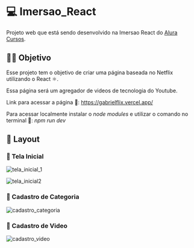 # 💻 Imersao_React 


Projeto web que está sendo desenvolvido na Imersao React do 
[Alura Cursos](https://www.alura.com.br/imersao-react "Alura Cursos"). 

## 👨‍💻 Objetivo

Esse projeto tem o objetivo de criar uma página baseada no Netflix utilizando o React ⚛. 

Essa página será um agregador de videos de tecnologia do Youtube.

Link para acessar a página 🖖: https://gabrielflix.vercel.app/

Para acessar localmente instalar o *node modules* e utilizar o comando no terminal 🏁: *npm run dev*

## 🎨 Layout 

### 🎨 Tela Inicial

![tela_inicial_1](https://user-images.githubusercontent.com/63865025/89852661-b7cbfb80-db65-11ea-9704-9c011a9ba7bd.png)

![tela_inicial2](https://user-images.githubusercontent.com/63865025/89852655-b69ace80-db65-11ea-8252-5bb9e09ffb4b.png)

### 🎨 Cadastro de Categoria 

![cadastro_categoria](https://user-images.githubusercontent.com/63865025/89852646-b4d10b00-db65-11ea-8571-b4b29753ee97.png)

### 🎨 Cadastro de Video 

![cadastro_video](https://user-images.githubusercontent.com/63865025/89852651-b6023800-db65-11ea-856d-44aaf8ce0877.png)
